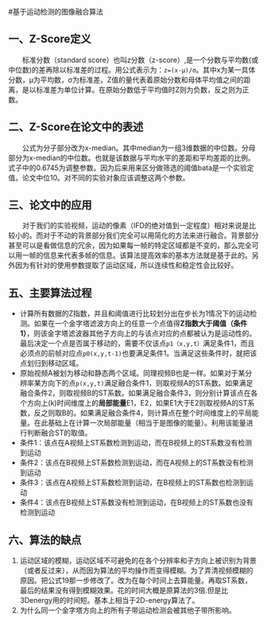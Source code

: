 #基于运动检测的图像融合算法

## 一、Z-Score定义

　　标准分数（standard score）也叫z分数（z-score）,是一个分数与平均数(或中位数)的差再除以标准差的过程。用公式表示为：`z=(x-μ)/σ`。其中x为某一具体分数，μ为平均数，σ为标准差。Z值的量代表着原始分数和母体平均值之间的距离，是以标准差为单位计算。在原始分数低于平均值时Z则为负数，反之则为正数。

## 二、Z-Score在论文中的表述
　　公式为分子部分改为x-median。其中median为一组3维数据的中位数。分母部分为x-median的中位数。也就是该数据与平均水平的差距和平均差距的比例。式子中的0.6745为调整参数。因为后来用来区分做筛选的阈值bata是一个实验定值。论文中位10。对不同的实验对象应该调整这两个参数。

## 三、论文中的应用
    
 　　对于我们的实验视频，运动的像素（IFD的绝对值到一定程度）相对来说是比较小的。而对于不动的背景部分我们完全可以用简化的方法来进行融合。背景部分甚至可以是看做信息的冗余，因为如果每一帧的特定区域都是不变的，那么完全可以用一帧的信息来代表多帧的信息。该算法提高效率的基本方法就是基于此的。另外因为有针对的使用参数提取了运动区域，所以连续性和稳定性会比较好。


## 五、主要算法过程

   -  计算所有数据的Z指数，并且和阈值进行比较划分出在步长为1情况下的运动检测。如果在一个金字塔滤波方向上的任意一个点值得**Z指数大于阈值（条件1）**，则该金字塔滤波器其他子方向上的与该点对应的点都被认为是运动性的。最后决定一个点是否属于移动的，需要不仅该点`p1（x,y,t）`满足条件1，而且必须点的前帧对应点`p0(x,y,t-1)`也要满足条件1。当满足这些条件时，就把该点划归到移动区域。
   -  原始视频A被划为移动和静态两个区域。同理视频B也是一样。如果对于某分辨率某方向下的点`p(x,y,t)`满足融合条件1，则取视频A的ST系数。如果满足融合条件2，则取视频B的ST系数。如果满足融合条件3，则分别计算该点在各个方向上(k)时间维度上的**局部能量**E1，E2，如果E1大于E2则取视频A的ST系数，反之则取B的。如果满足融合条件4，则计算点在整个时间维度上的平局能量。在此基础上在计算一次局部能量（相当于是图像的能量）。利用该能量进行判断融合ST的取值。
   -  条件1：该点在A视频上ST系数检测到运动，而在B视频上的ST系数没有检测到运动
   -  条件2：该点在B视频上ST系数检测到运动，而在A视频上的ST系数没有检测到运动
   -  条件3：该点在A视频上ST系数检测到运动，在B视频上的ST系数也检测到运动
   -  条件4：该点在B视频上ST系数没有检测到运动，在B视频上的ST系数也没有检测到运动
## 六、算法的缺点
1. 运动区域的模糊，运动区域不可避免的在各个分辨率和子方向上被识别为背景（或者反过来），从而因为算法的平均操作而变得模糊。为了弄清视频模糊的原因。把公式19那一步修改了。改为在每个时间上去算能量。再取ST系数，最后的结果没有得到模糊效果。花的时间大概是原算法的3倍.但是比3Denergy用的时间短。基本上相当于2D-energy算法了。
2. 为什么同一个金字塔方向上的所有子带运动检测会被其他子带所影响。
